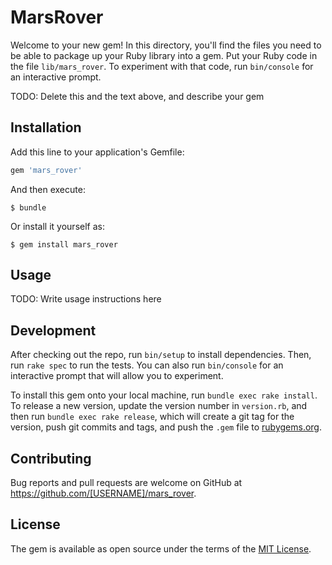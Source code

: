 # MarsRover

Welcome to your new gem! In this directory, you'll find the files you need to be able to package up your Ruby library into a gem. Put your Ruby code in the file `lib/mars_rover`. To experiment with that code, run `bin/console` for an interactive prompt.

TODO: Delete this and the text above, and describe your gem

## Installation

Add this line to your application's Gemfile:

```ruby
gem 'mars_rover'
```

And then execute:

    $ bundle

Or install it yourself as:

    $ gem install mars_rover

## Usage

TODO: Write usage instructions here

## Development

After checking out the repo, run `bin/setup` to install dependencies. Then, run `rake spec` to run the tests. You can also run `bin/console` for an interactive prompt that will allow you to experiment.

To install this gem onto your local machine, run `bundle exec rake install`. To release a new version, update the version number in `version.rb`, and then run `bundle exec rake release`, which will create a git tag for the version, push git commits and tags, and push the `.gem` file to [rubygems.org](https://rubygems.org).

## Contributing

Bug reports and pull requests are welcome on GitHub at https://github.com/[USERNAME]/mars_rover.

## License

The gem is available as open source under the terms of the [MIT License](https://opensource.org/licenses/MIT).

